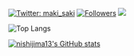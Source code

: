 [![Twitter: maki_saki](https://img.shields.io/twitter/follow/nishijima_13?style=social)](https://twitter.com/nishijima_13)
[![Followers](https://badgen.org/img/zenn/nishijima13/followers?style=flat)](https://zenn.dev/nishijima13)
![](https://komarev.com/ghpvc/?username=nishijima13)

![Top Langs](https://github-readme-stats.vercel.app/api/top-langs/?username=nishijima13&layout=compact)

[![nishijima13's GitHub stats](https://github-readme-stats.vercel.app/api?username=nishijima13&theme=vue-dark&show_icons=true)](https://github.com/nishijima13/)
